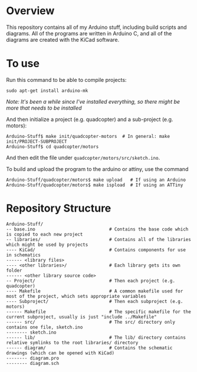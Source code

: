 # Overview

This repository contains all of my Arduino stuff, including build scripts and diagrams. All of the programs are written in Arduino C, and all of the diagrams are created with the KiCad software.

# To use

Run this command to be able to compile projects:

    sudo apt-get install arduino-mk

_Note: It's been a while since I've installed everything, so there might be more that needs to be installed_

And then initialize a project (e.g. quadcopter) and a sub-project (e.g. motors):

    Arduino-Stuff$ make init/quadcopter-motors  # In general: make init/PROJECT-SUBPROJECT
    Arduino-Stuff$ cd quadcopter/motors

And then edit the file under `quadcopter/motors/src/sketch.ino`.

To build and upload the program to the arduino or attiny, use the command

    Arduino-Stuff/quadcopter/motors$ make upload   # If using an Arduino
    Arduino-Stuff/quadcopter/motors$ make ispload  # If using an ATTiny

# Repository Structure

    Arduino-Stuff/
    -- base.ino                            # Contains the base code which is copied to each new project
    -- libraries/                          # Contains all of the libraries which might be used by projects
    ---- KiCad/                            # Contains components for use in schematics
    ------ <library files>
    ---- <other libraries>/                # Each library gets its own folder
    ------ <other library source code>
    -- Project/                            # Then each project (e.g. quadcopter)
    ---- Makefile                          # A common makefile used for most of the project, which sets appropriate variables
    ---- Subproject/                       # Then each subproject (e.g. motors)
    ------ Makefile                        # The specific makefile for the current subproject, usually is just "include ../Makefile"
    ------ src/                            # The src/ directory only contains one file, sketch.ino
    -------- sketch.ino
    ------ lib/                            # The lib/ directory contains relative symlinks to the root libraries/ directory
    ------ diagram/                        # Contains the schematic drawings (which can be opened with KiCad)
    -------- diagram.pro
    -------- diagram.sch

#